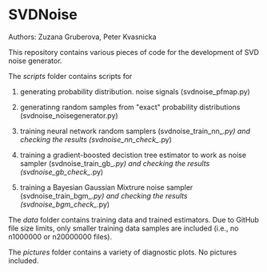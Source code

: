 # SVDNoise

Authors: Zuzana Gruberova, Peter Kvasnicka


This repository contains various pieces of code for the development of SVD noise generator.

The *scripts* folder contains scripts for

1.  generating probability distribution.  noise signals (svdnoise_pfmap.py)

2.  generatinng random samples from "exact" probability distributions (svdnoise_noisegenerator.py) 

3.  training neural network random samplers  (svdnoise_train_nn_*.py) and checking the results (svdnoise_nn_check_*.py) 

4.  training a gradient-boosted decistion tree estimator to work as noise sampler (svdnoise_train_gb_*.py) and checking the results (svdnoise_gb_check_*.py)

5.  training a Bayesian Gaussian Mixtrure noise sampler (svdnoise_train_bgm_*.py) and checking the results (svdnoise_bgm_check_*.py)

The *data* folder contains training data and trained estimators. Due to GitHub file size limits, only smaller training data samples are included (i.e., no n1000000 or n20000000 files).

The *pictures* folder contains a variety of diagnostic plots. No pictures included.
